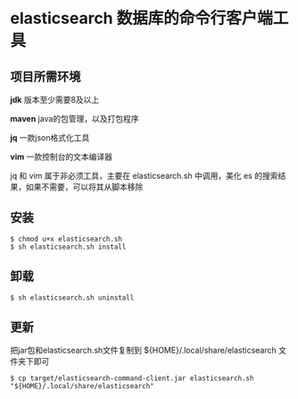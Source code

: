 # elasticsearch 数据库的命令行客户端工具

## 项目所需环境

**jdk** 版本至少需要8及以上

**maven** java的包管理，以及打包程序

**jq** 一款json格式化工具

**vim** 一款控制台的文本编译器

jq 和 vim 属于非必须工具，主要在 elasticsearch.sh 中调用，美化 es 的搜索结果，如果不需要，可以将其从脚本移除

## 安装

```shell
$ chmod u+x elasticsearch.sh
$ sh elasticsearch.sh install
```

## 卸载

```shell
$ sh elasticsearch.sh uninstall
```

## 更新

把jar包和elasticsearch.sh文件复制到 ${HOME}/.local/share/elasticsearch 文件夹下即可

```shell
$ cp target/elasticsearch-command-client.jar elasticsearch.sh "${HOME}/.local/share/elasticsearch"
```